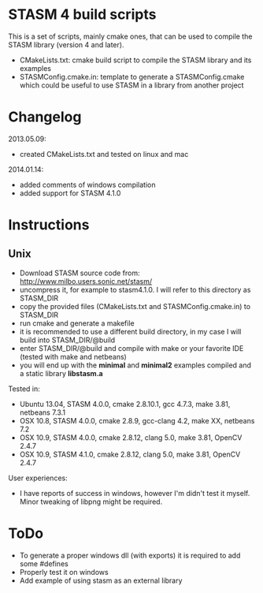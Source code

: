 STASM 4 build scripts
=====================

This is a set of scripts, mainly cmake ones, that can be used to compile the STASM library (version 4 and later).
* CMakeLists.txt: cmake build script to compile the STASM library and its examples
* STASMConfig.cmake.in: template to generate a STASMConfig.cmake which could be useful to use STASM in a library from another project

Changelog
=========

2013.05.09: 
* created CMakeLists.txt and tested on linux and mac
 
2014.01.14:       
* added comments of windows compilation
* added support for STASM 4.1.0
          
Instructions
============

Unix
----

* Download STASM source code from: http://www.milbo.users.sonic.net/stasm/ 
* uncompress it, for example to stasm4.1.0. I will refer to this directory as STASM_DIR
* copy the provided files (CMakeLists.txt and STASMConfig.cmake.in) to STASM_DIR
* run cmake and generate a makefile
* it is recommended to use a different build directory, in my case I will build into STASM_DIR/@build
* enter STASM_DIR/@build and compile with make or your favorite IDE (tested with make and netbeans)
* you will end up with the __minimal__ and __minimal2__ examples compiled and a static library __libstasm.a__


Tested in:
* Ubuntu 13.04, STASM 4.0.0, cmake 2.8.10.1, gcc 4.7.3, make 3.81, netbeans 7.3.1
* OSX 10.8, STASM 4.0.0, cmake 2.8.9, gcc-clang 4.2, make XX, netbeans 7.2
* OSX 10.9, STASM 4.0.0, cmake 2.8.12, clang 5.0, make 3.81, OpenCV 2.4.7
* OSX 10.9, STASM 4.1.0, cmake 2.8.12, clang 5.0, make 3.81, OpenCV 2.4.7

User experiences:
* I have reports of success in windows, however I'm didn't test it myself. Minor tweaking of libpng might be required.

ToDo
============
* To generate a proper windows dll (with exports) it is required to add some #defines
* Properly test it on windows
* Add example of using stasm as an external library
